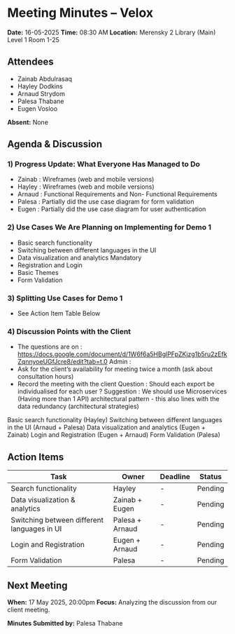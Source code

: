 # Meeting Minutes – Velox

**Date:** 16-05-2025
**Time:** 08:30 AM
**Location:** Merensky 2 Library (Main) Level 1 Room 1-25

## Attendees

- Zainab Abdulrasaq
- Hayley Dodkins
- Arnaud Strydom
- Palesa Thabane
- Eugen Vosloo

**Absent:** None

## Agenda & Discussion

### 1) Progress Update: What Everyone Has Managed to Do

- Zainab : Wireframes (web and mobile versions)
- Hayley : Wireframes (web and mobile versions)
- Arnaud : Functional Requirements and Non- Functional Requirements
- Palesa : Partially did the use case diagram for form validation
- Eugen : Partially did the use case diagram for user authentication

### 2) Use Cases We Are Planning on Implementing for Demo 1

- Basic search functionality
- Switching between different languages in the UI
- Data visualization and analytics
  Mandatory
- Registration and Login
- Basic Themes
- Form Validation

### 3) Splitting Use Cases for Demo 1

- See Action Item Table Below

### 4) Discussion Points with the Client

- The questions are on : https://docs.google.com/document/d/1W6f6a5HBglPFpZKjzg1b5ru2zEfkZqnnyoeUGfJcre8/edit?tab=t.0
  Admin :
- Ask for the client’s availability for meeting twice a month (ask about consultation hours)
- Record the meeting with the client
  Question :
  Should each export be individualised for each user ?
  Suggestion :
  We should use Microservices (Having more than 1 API) architectural pattern - this also lines with the data redundancy (architectural strategies)

Basic search functionality (Hayley)
Switching between different languages in the UI (Arnaud + Palesa)
Data visualization and analytics (Eugen + Zainab)
Login and Registration (Eugen + Arnaud)
Form Validation (Palesa)

## Action Items

| Task                                        | Owner           | Deadline | Status  |
| ------------------------------------------- | --------------- | -------- | ------- |
| Search functionality                        | Hayley          | -        | Pending |
| Data visualization & analytics              | Zainab + Eugen  | -        | Pending |
| Switching between different languages in UI | Palesa + Arnaud | -        | Pending |
| Login and Registration                      | Eugen + Arnaud  | -        | Pending |
| Form Validation                             | Palesa          | -        | Pending |

## Next Meeting

**When:** 17 May 2025, 20:00pm
**Focus:** Analyzing the discussion from our client meeting.

**Minutes Submitted by:** Palesa Thabane
